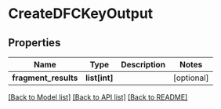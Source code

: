 # CreateDFCKeyOutput

## Properties
Name | Type | Description | Notes
------------ | ------------- | ------------- | -------------
**fragment_results** | **list[int]** |  | [optional] 

[[Back to Model list]](../README.md#documentation-for-models) [[Back to API list]](../README.md#documentation-for-api-endpoints) [[Back to README]](../README.md)


